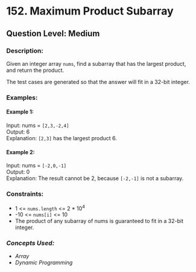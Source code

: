 # 152. Maximum Product Subarray
## Question Level: Medium
### Description:
Given an integer array `nums`, find a subarray that has the largest product, and return the product.

The test cases are generated so that the answer will fit in a 32-bit integer.

### Examples:
#### Example 1:

Input: nums = `[2,3,-2,4]`  
Output: 6  
Explanation: `[2,3]` has the largest product 6.  
#### Example 2:

Input: nums = `[-2,0,-1]`  
Output: 0  
Explanation: The result cannot be 2, because `[-2,-1]` is not a subarray.  

### Constraints:

- 1 <= `nums.length` <= 2 * 10<sup>4</sup>
- -10 <= `nums[i]` <= 10
- The product of any subarray of nums is guaranteed to fit in a 32-bit integer.

### <i>Concepts Used:
- Array
- Dynamic Programming </i>